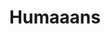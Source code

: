 ---
title: Humaaans
description: "Mix-&-match illustrations of people with a design library."
link: http://www.humaaans.com
tags:
- Free
preview: humaaans.png
category: 
- Illustration
site: Humaaans
type: Resource
resource-type: 
- _resource-types/illustrations.md
---